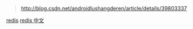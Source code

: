  > http://blog.csdn.net/androidlushangderen/article/details/39803337

[redis](https://github.com/antirez/redis)
[redis 中文](http://www.redis.cn)
